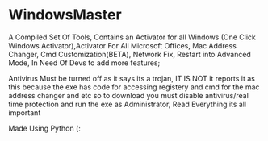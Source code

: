 # WindowsMaster
A Compiled Set Of Tools, Contains an Activator for all Windows (One Click Windows Activator),Activator For All Microsoft Offices, Mac Address Changer, Cmd Customization(BETA), Network Fix, Restart into Advanced Mode, In Need Of Devs to add more features;

Antivirus Must be turned off as it says its a trojan, IT IS NOT it reports it as this because the exe has code for accessing registery and cmd for the mac address changer and etc so to download you must disable antivirus/real time protection and run the exe as Administrator, Read Everything its all important


Made Using Python (:
